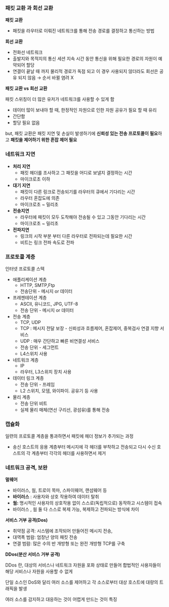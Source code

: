 ### 패킷 교환 과 회선 교환

**패킷 교환** 

- 패킷을 라우터로 이뤄진 네트워크를 통해 전송 경로를 결정하고 통신하는 방법

**회선 교환**

- 전화선 네트워크
- 출발지와 목적지의 통신 세션 지속 시간 동안 통신을 위해 필요한 경로의 자원이 예약되어 할당
- 연결이 끝날 때 까지 물리적 경로가 독점 되고 이 경우 사용되지 않더라도 회선은 공유 되지 않음 → 순서 바뀔 염려 X

**패킷 교환 vs 회선 교환**

패킷 스위칭이 더 많은 유저가 네트워크를 사용할 수 있게 함

- 데이터 많이 보내야 할 때, 한정적인 자원으로 인한 자원 공유가 필요 할 때 유리
- 간단함
- 할당 필요 없음

but, 패킷 교환은 패킷 지연 및 손실이 발생하기에 **신뢰성 있는 전송 프로토콜이 필요**하고 **패킷을 제어하기 위한 혼잡 제어 필요**

### **네트워크 지연**

- **처리 지연**
    - 패킷 헤더를 조사하고 그 패킷을 어디로 보낼지 결정하는 시간
    - 마이크로초 이하
- **대기 지연**
    - 패킷이 다른 링크로 전송되기를 라우터의 큐에서 기다리는 시간
    - 라우터 혼잡도에 의존
    - 마이크로초 ~ 밀리초
- **전송지연**
    - 라우터에 패킷이 모두 도착해야 전송될 수 있고 그동안 기다리는 시간
    - 마이크로초 ~ 밀리초
- **전파지연**
    - 링크의 시작 부분 부터 다른 라우터로 전파되는데 필요한 시간
    - 비트는 링크 전파 속도로 전파

### 프로토콜 계층

인터넷 프로토콜 스텍

- 애플리케이션 계층
    - HTTP, SMTP,Ftp
    - 전송단위 - 메시지 or 데이터
- 프레젠테이션 계층
    - ASCII, 유니코드, JPG, UTF-8
    - 전송 단위 - 메시지 or 데이터
- 전송 계층
    - TCP, UDP
    - TCP : 메시지 전달 보장 - 신뢰성과 흐름제어, 혼잡제어, 중복검사 연결 지향 서비스
    - UDP : 매우 간단하고 빠른 비연결성 서비스
    - 전송 단위 - 세그먼트
    - L4스위치 사용
- 네트워크 계층
    - IP
    - 라우터, L3스위치 장치 사용
- 데이터 링크 계층
    - 전송 단위 - 프레임
    - L2 스위치, 모뎀, 와이파이. 공유기 등 사용
- 물리 계층
    - 전송 단위 비트
    - 실제 물리 매체(연선 구리선, 광섬유)를 통해 전송

### 캡슐화

일련의 프로토콜 계층을 통과하면서 패킷에 헤더 정보가 추가되는 과정

- 송신 호스트의 응용 계층부터 메시지에 각 헤더를 부착하고 전송되고 다시 수신 호스트의 각 계층부터 각각의 헤더를 사용하면서 제거

### 네트워크 공격, 보완

**멀웨어**

- 바이러스, 웜, 트로이 목마, 스파이웨어, 랜섬웨어 등
- **바이러스** : 사용자와 상호 작용하여 데이터 탈취
- **웜:** 명시적인 사용자의 상호작용 없이 스스로(독립적으로) 동작하고 시스템이 접속
- 바이러스 , 웜 둘 다 스스로 복제 가능, 복제하고 전파되는 방식에 차이

**서비스 거부 공격(Dos)**

- 취약점 공격: 시스템에 조작되어 만들어진 메시지 전송,
- 대역폭 범람: 엄창난 양의 패킷 전송
- 연결 범람: 많은 수의 반 개방형 또는 완전 개방형 TCP를 구축

**DDos(분산 서비스 거부 공격)** 

DDos 란, 대상의 서비스나 네트워크 자원을 포화 상태로 만들어 합법적인 사용자들이 해당 서비스나 자원을 사용할 수 없게

단일 소스인 DoS와 달리 여러 소스를 제어하고 각 소스로부터 대상 호스트에 대량의 트래픽을 발생 

여러 소스를 감지하고 대응하는 것이 어렵게 만드는 것이 특징